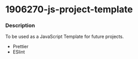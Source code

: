 # 1906270-js-project-template

### Description

To be used as a JavaScript Template for future projects.

- Prettier
- ESlint
